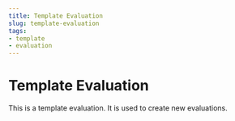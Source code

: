 ```yaml
---
title: Template Evaluation
slug: template-evaluation
tags:
- template
- evaluation
---
```


# Template Evaluation

This is a template evaluation. It is used to create new evaluations.
